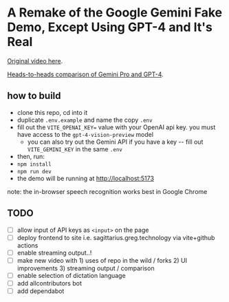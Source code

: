# A Remake of the Google Gemini Fake Demo, Except Using GPT-4 and It's Real

[Original video here](https://www.youtube.com/watch?v=__nL7Vc0OCg).

[Heads-to-heads comparison of Gemini Pro and GPT-4](https://www.youtube.com/watch?v=1RrkRA7wuoE).

## how to build

- clone this repo, cd into it
- duplicate `.env.example` and name the copy `.env`
- fill out the `VITE_OPENAI_KEY=` value with your OpenAI api key. you must have access to the `gpt-4-vision-preview` model
    - you can also try out the Gemini API if you have a key -- fill out `VITE_GEMINI_KEY` in the same `.env`
- then, run:
- `npm install`
- `npm run dev`
- the demo will be running at [http://localhost:5173](http://localhost:5173)

note: the in-browser speech recognition works best in Google Chrome

## TODO

- [ ] allow input of API keys as `<input>` on the page
- [ ] deploy frontend to site i.e. sagittarius.greg.technology via vite+github actions
- [ ] enable streaming output..!
- [ ] make new video with 1) uses of repo in the wild / forks 2) UI improvements 3) streaming output / comparison
- [ ] enable selection of dictation language
- [ ] add allcontributors bot
- [ ] add dependabot
